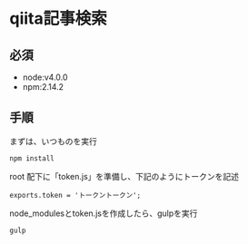 # qiita記事検索

## 必須
* node:v4.0.0
* npm:2.14.2

## 手順
まずは、いつものを実行

```
npm install
```

root 配下に「token.js」を準備し、下記のようにトークンを記述

```
exports.token = 'トークントークン';
```

node_modulesとtoken.jsを作成したら、gulpを実行

```
gulp
```
